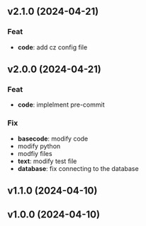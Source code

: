 ## v2.1.0 (2024-04-21)

### Feat

- **code**: add cz config file

## v2.0.0 (2024-04-21)

### Feat

- **code**: implelment pre-commit

### Fix

- **basecode**: modify code
- modify python
- modfiy files
- **text**: modify test file
- **database**: fix connecting to the database

## v1.1.0 (2024-04-10)

## v1.0.0 (2024-04-10)
